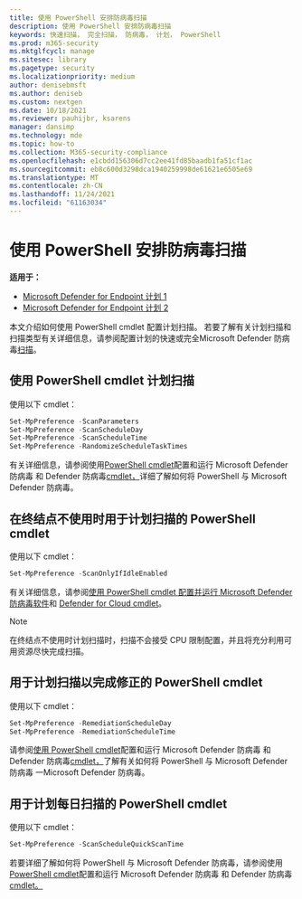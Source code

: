 ```yaml
---
title: 使用 PowerShell 安排防病毒扫描
description: 使用 PowerShell 安排防病毒扫描
keywords: 快速扫描， 完全扫描， 防病毒， 计划， PowerShell
ms.prod: m365-security
ms.mktglfcycl: manage
ms.sitesec: library
ms.pagetype: security
ms.localizationpriority: medium
author: denisebmsft
ms.author: deniseb
ms.custom: nextgen
ms.date: 10/18/2021
ms.reviewer: pauhijbr, ksarens
manager: dansimp
ms.technology: mde
ms.topic: how-to
ms.collection: M365-security-compliance
ms.openlocfilehash: e1cbdd156306d7cc2ee41fd85baadb1fa51cf1ac
ms.sourcegitcommit: eb8c600d3298dca1940259998de61621e6505e69
ms.translationtype: MT
ms.contentlocale: zh-CN
ms.lasthandoff: 11/24/2021
ms.locfileid: "61163034"
---
```

# <a name="schedule-antivirus-scans-using-powershell"></a>使用 PowerShell 安排防病毒扫描

**适用于：**
- [Microsoft Defender for Endpoint 计划 1](https://go.microsoft.com/fwlink/?linkid=2154037)
- [Microsoft Defender for Endpoint 计划 2](https://go.microsoft.com/fwlink/?linkid=2154037)

本文介绍如何使用 PowerShell cmdlet 配置计划扫描。 若要了解有关计划扫描和扫描类型有关详细信息，请参阅配置计划的快速或完全Microsoft Defender 防病毒[扫描](schedule-antivirus-scans.md)。 

## <a name="use-powershell-cmdlets-to-schedule-scans"></a>使用 PowerShell cmdlet 计划扫描

使用以下 cmdlet：

```PowerShell
Set-MpPreference -ScanParameters
Set-MpPreference -ScanScheduleDay
Set-MpPreference -ScanScheduleTime
Set-MpPreference -RandomizeScheduleTaskTimes

```

有关详细信息，请参阅使用[PowerShell cmdlet](use-powershell-cmdlets-microsoft-defender-antivirus.md)配置和运行 Microsoft Defender 防病毒 和 Defender 防病毒[cmdlet，](/powershell/module/defender/)详细了解如何将 PowerShell 与 Microsoft Defender 防病毒。

## <a name="powershell-cmdlets-for-scheduling-scans-when-an-endpoint-is-not-in-use"></a>在终结点不使用时用于计划扫描的 PowerShell cmdlet

使用以下 cmdlet：

```PowerShell
Set-MpPreference -ScanOnlyIfIdleEnabled
```

有关详细信息，请参阅[使用 PowerShell cmdlet 配置并运行 Microsoft Defender 防病毒软件](use-powershell-cmdlets-microsoft-defender-antivirus.md)和 [Defender for Cloud cmdlet](/powershell/module/defender/)。

> [!NOTE]
> 在终结点不使用时计划扫描时，扫描不会接受 CPU 限制配置，并且将充分利用可用资源尽快完成扫描。

## <a name="powershell-cmdlets-for-scheduling-scans-to-complete-remediation"></a>用于计划扫描以完成修正的 PowerShell cmdlet

使用以下 cmdlet：

```PowerShell
Set-MpPreference -RemediationScheduleDay
Set-MpPreference -RemediationScheduleTime
```

请参阅[使用 PowerShell cmdlet](use-powershell-cmdlets-microsoft-defender-antivirus.md)配置和运行 Microsoft Defender 防病毒 和 Defender 防病毒[cmdlet，](/powershell/module/defender/)了解有关如何将 PowerShell 与 Microsoft Defender 防病毒 一Microsoft Defender 防病毒。

## <a name="powershell-cmdlets-for-scheduling-daily-scans"></a>用于计划每日扫描的 PowerShell cmdlet

使用以下 cmdlet：

```PowerShell
Set-MpPreference -ScanScheduleQuickScanTime
```

若要详细了解如何将 PowerShell 与 Microsoft Defender 防病毒，请参阅使用[PowerShell cmdlet](use-powershell-cmdlets-microsoft-defender-antivirus.md)配置和运行 Microsoft Defender 防病毒 和 Defender 防病毒[cmdlet。](/powershell/module/defender/)
